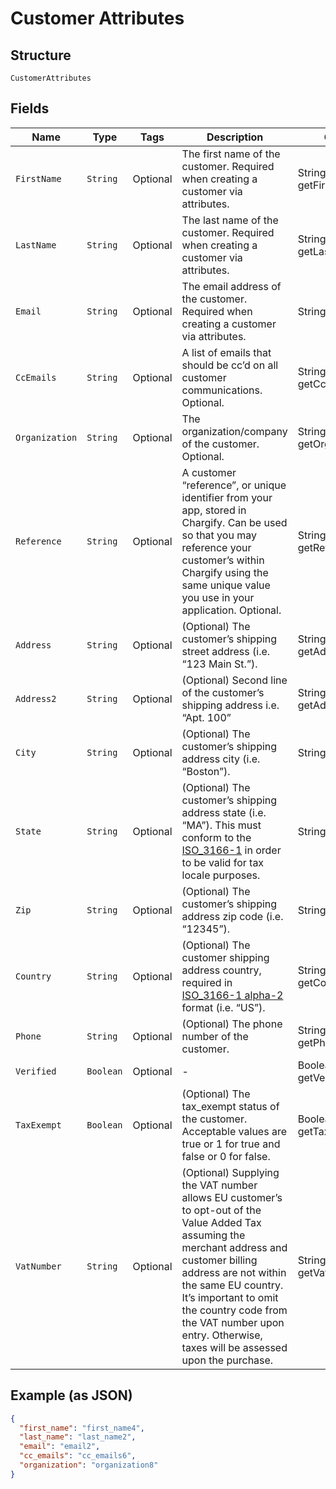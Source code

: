 
# Customer Attributes

## Structure

`CustomerAttributes`

## Fields

| Name | Type | Tags | Description | Getter | Setter |
|  --- | --- | --- | --- | --- | --- |
| `FirstName` | `String` | Optional | The first name of the customer. Required when creating a customer via attributes. | String getFirstName() | setFirstName(String firstName) |
| `LastName` | `String` | Optional | The last name of the customer. Required when creating a customer via attributes. | String getLastName() | setLastName(String lastName) |
| `Email` | `String` | Optional | The email address of the customer. Required when creating a customer via attributes. | String getEmail() | setEmail(String email) |
| `CcEmails` | `String` | Optional | A list of emails that should be cc’d on all customer communications. Optional. | String getCcEmails() | setCcEmails(String ccEmails) |
| `Organization` | `String` | Optional | The organization/company of the customer. Optional. | String getOrganization() | setOrganization(String organization) |
| `Reference` | `String` | Optional | A customer “reference”, or unique identifier from your app, stored in Chargify. Can be used so that you may reference your customer’s within Chargify using the same unique value you use in your application. Optional. | String getReference() | setReference(String reference) |
| `Address` | `String` | Optional | (Optional) The customer’s shipping street address (i.e. “123 Main St.”). | String getAddress() | setAddress(String address) |
| `Address2` | `String` | Optional | (Optional) Second line of the customer’s shipping address i.e. “Apt. 100” | String getAddress2() | setAddress2(String address2) |
| `City` | `String` | Optional | (Optional) The customer’s shipping address city (i.e. “Boston”). | String getCity() | setCity(String city) |
| `State` | `String` | Optional | (Optional) The customer’s shipping address state (i.e. “MA”). This must conform to the [ISO_3166-1](https://en.wikipedia.org/wiki/ISO_3166-1#Current_codes) in order to be valid for tax locale purposes. | String getState() | setState(String state) |
| `Zip` | `String` | Optional | (Optional) The customer’s shipping address zip code (i.e. “12345”). | String getZip() | setZip(String zip) |
| `Country` | `String` | Optional | (Optional) The customer shipping address country, required in [ISO_3166-1 alpha-2](https://en.wikipedia.org/wiki/ISO_3166-1_alpha-2) format (i.e. “US”). | String getCountry() | setCountry(String country) |
| `Phone` | `String` | Optional | (Optional) The phone number of the customer. | String getPhone() | setPhone(String phone) |
| `Verified` | `Boolean` | Optional | - | Boolean getVerified() | setVerified(Boolean verified) |
| `TaxExempt` | `Boolean` | Optional | (Optional) The tax_exempt status of the customer. Acceptable values are true or 1 for true and false or 0 for false. | Boolean getTaxExempt() | setTaxExempt(Boolean taxExempt) |
| `VatNumber` | `String` | Optional | (Optional) Supplying the VAT number allows EU customer’s to opt-out of the Value Added Tax assuming the merchant address and customer billing address are not within the same EU country. It’s important to omit the country code from the VAT number upon entry. Otherwise, taxes will be assessed upon the purchase. | String getVatNumber() | setVatNumber(String vatNumber) |

## Example (as JSON)

```json
{
  "first_name": "first_name4",
  "last_name": "last_name2",
  "email": "email2",
  "cc_emails": "cc_emails6",
  "organization": "organization8"
}
```

